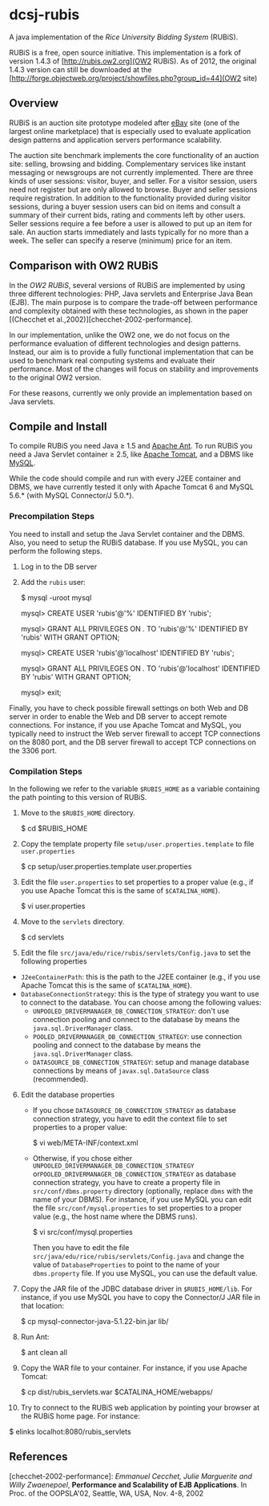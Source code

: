 dcsj-rubis
==========

A java implementation of the _Rice University Bidding System_ (RUBiS).

RUBiS is a free, open source initiative.
This implementation is a fork of version 1.4.3 of [http://rubis.ow2.org](OW2 RUBiS).
As of 2012, the original 1.4.3 version can still be downloaded at the [http://forge.objectweb.org/project/showfiles.php?group_id=44](OW2 site)


## Overview

RUBiS is an auction site prototype modeled after [eBay](http://www.ebay.com/) site (one of the largest online marketplace) that is especially used to evaluate application design patterns and application servers performance scalability.

The auction site benchmark implements the core functionality of an auction site: selling, browsing and bidding.
Complementary services like instant messaging or newsgroups are not currently implemented.
There are three kinds of user sessions: visitor, buyer, and seller.
For a visitor session, users need not register but are only allowed to browse.
Buyer and seller sessions require registration.
In addition to the functionality provided during visitor sessions, during a buyer session users can bid on items and consult a summary of their current bids, rating and comments left by other users.
Seller sessions require a fee before a user is allowed to put up an item for sale.
An auction starts immediately and lasts typically for no more than a week.
The seller can specify a reserve (minimum) price for an item.


## Comparison with OW2 RUBiS
 
In the _OW2 RUBiS_, several versions of RUBiS are implemented by using three different technologies: PHP, Java servlets and Enterprise Java Bean (EJB).
The main purpose is to compare the trade-off between performance and complexity obtained with these technologies, as shown in the paper [(Checchet et al.,2002)][checchet-2002-performance].

In our implementation, unlike the OW2 one, we do not focus on the performance evaluation of different technologies and design patterns.
Instead, our aim is to provide a fully functional implementation that can be used to benchmark real computing systems and evaluate their performance.
Most of the changes will focus on stability and improvements to the original OW2 version.

For these reasons, currently we only provide an implementation based on Java servlets.

## Compile and Install

To compile RUBiS you need Java &ge; 1.5 and [Apache Ant](http://ant.apache.org).
To run RUBiS you need a Java Servlet container &ge; 2.5, like [Apache Tomcat](http://tomcat.apache.org), and a DBMS like [MySQL](http://www.mysql.com).

While the code should compile and run with every J2EE container and DBMS, we have currently tested it only with Apache Tomcat 6 and MySQL 5.6.\* (with MySQL Connector/J 5.0.\*).

### Precompilation Steps

You need to install and setup the Java Servlet container and the DBMS.
Also, you need to setup the RUBiS database.
If you use MySQL, you can perform the following steps.

1. Log in to the DB server

2. Add the `rubis` user:

	$ mysql -uroot mysql

	mysql> CREATE USER 'rubis'@'%' IDENTIFIED BY 'rubis';

	mysql> GRANT ALL PRIVILEGES ON *.* TO 'rubis'@'%' IDENTIFIED BY 'rubis' WITH GRANT OPTION;

	mysql> CREATE USER 'rubis'@'localhost' IDENTIFIED BY 'rubis';

	mysql> GRANT ALL PRIVILEGES ON *.* TO 'rubis'@'localhost' IDENTIFIED BY 'rubis' WITH GRANT OPTION;

	mysql> exit;

Finally, you have to check possible firewall settings on both Web and DB server in order to enable the Web and DB server to accept remote connections.
For instance, if you use Apache Tomcat and MySQL, you typically need to instruct the Web server firewall to accept TCP connections on the 8080 port, and the DB server firewall to accept TCP connections on the 3306 port.

### Compilation Steps

In the following we refer to the variable `$RUBIS_HOME` as a variable containing the path pointing to this version of RUBiS.

1. Move to the `$RUBIS_HOME` directory.

	$ cd $RUBIS_HOME

2. Copy the template property file `setup/user.properties.template` to file `user.properties`

	$ cp setup/user.properties.template user.properties

3. Edit the file `user.properties` to set properties to a proper value (e.g., if you use Apache Tomcat this is the same of `$CATALINA_HOME`).

	$ vi user.properties

4. Move to the `servlets` directory.

	$ cd servlets

5. Edit the file `src/java/edu/rice/rubis/servlets/Config.java` to set the following properties
 * `J2eeContainerPath`: this is the path to the J2EE container (e.g., if you use Apache Tomcat this is the same of `$CATALINA_HOME`).
 * `DatabaseConnectionStrategy`: this is the type of strategy you want to use to connect to the database.
   You can choose among the following values:
   - `UNPOOLED_DRIVERMANAGER_DB_CONNECTION_STRATEGY`: don't use connection pooling and connect to the database by means the `java.sql.DriverManager` class.
   - `POOLED_DRIVERMANAGER_DB_CONNECTION_STRATEGY`: use connection pooling and connect to the database by means the `java.sql.DriverManager` class.
   - `DATASOURCE_DB_CONNECTION_STRATEGY`: setup and manage database connections by means of `javax.sql.DataSource` class (recommended).

6. Edit the database properties
   - If you chose `DATASOURCE_DB_CONNECTION_STRATEGY` as database connection strategy, you have to edit the context file to set properties to a proper value:

     $ vi web/META-INF/context.xml

   - Otherwise, if you chose either `UNPOOLED_DRIVERMANAGER_DB_CONNECTION_STRATEGY` or`POOLED_DRIVERMANAGER_DB_CONNECTION_STRATEGY` as database connection strategy, you have to create a property file in `src/conf/dbms.property` directory (optionally, replace `dbms` with the name of your DBMS).
     For instance, if you use MySQL you can edit the file `src/conf/mysql.properties` to set properties to a proper value (e.g., the host name where the DBMS runs).

	 $ vi src/conf/mysql.properties

     Then you have to edit the file `src/java/edu/rice/rubis/servlets/Config.java` and change the value of `DatabaseProperties` to point to the name of your `dbms.property` file.
     If you use MySQL, you can use the default value.

7. Copy the JAR file of the JDBC database driver in `$RUBIS_HOME/lib`.
   For instance, if you use MySQL you have to copy the Connector/J JAR file in that location:

   $ cp mysql-connector-java-5.1.22-bin.jar lib/

8. Run Ant:

	$ ant clean all

9. Copy the WAR file to your container.
   For instance, if you use Apache Tomcat:

   $ cp dist/rubis\_servlets.war $CATALINA\_HOME/webapps/

10. Try to connect to the RUBiS web application by pointing your browser at the RUBiS home page.
    For instance:

   $ elinks localhot:8080/rubis\_servlets


## References

[checchet-2002-performance]: _Emmanuel Cecchet, Julie Marguerite and Willy Zwaenepoel_, __Performance and Scalability of EJB Applications__. In Proc. of the OOPSLA'02, Seattle, WA, USA, Nov. 4-8, 2002
